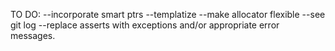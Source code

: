 TO DO:
--incorporate smart ptrs
--templatize
--make allocator flexible
--see git log
--replace asserts with exceptions and/or appropriate error messages.

